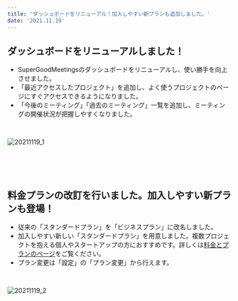 ```yaml
---
title: 'ダッシュボードをリニューアル！加入しやすい新プランも追加しました。'
date: '2021.11.19'
---
```

## ダッシュボードをリニューアルしました！

- SuperGoodMeetingsのダッシュボードをリニューアルし、使い勝手を向上させました。
- 「最近アクセスしたプロジェクト」を追加し、よく使うプロジェクトのページにすぐアクセスできるようになりました。
- 「今後のミーティング」「過去のミーティング」一覧を追加し、ミーティングの開催状況が把握しやすくなりました。
<br>

![20211119_1](https://user-images.githubusercontent.com/92074639/142603427-2c2f8a13-e4aa-4ffa-8058-260c4dcbe9fb.jpg)

<br>
<br>
<br>

## 料金プランの改訂を行いました。加入しやすい新プランも登場！

- 従来の「スタンダードプラン」を「ビジネスプラン」に改名しました。
- 加入しやすい新しい「スタンダードプラン」を用意しました。複数プロジェクトを抱える個人やスタートアップの方におすすめです。詳しくは[料金とプランのページ](https://supergoodmeetings.com/plan)をご覧ください。
- プラン変更は「設定」の「プラン変更」から行えます。
<br>

![20211119_2](https://user-images.githubusercontent.com/92074639/142603454-7ebb31ab-3173-479b-88ea-ec7b8673bd79.jpg)
